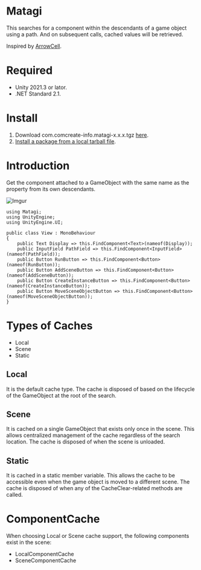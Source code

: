 # Matagi
This searches for a component within the descendants of a game object using a path.
And on subsequent calls, cached values will be retrieved.

Inspired by [ArrowCell](https://github.com/sassembla/ArrowCell).

# Required
- Unity 2021.3 or lator.
- .NET Standard 2.1.

# Install
1. Download com.comcreate-info.matagi-x.x.x.tgz [here](https://github.com/ToshikiImagawa/Matagi/releases).
2. [Install a package from a local tarball file](https://docs.unity3d.com/2021.3/Documentation/Manual/upm-ui-tarball.html).

# Introduction

Get the component attached to a GameObject with the same name as the property from its own descendants.

![Imgur](https://i.imgur.com/79jf3b3.png)
``` cs: View.cs
using Matagi;
using UnityEngine;
using UnityEngine.UI;

public class View : MonoBehaviour
{
    public Text Display => this.FindComponent<Text>(nameof(Display));
    public InputField PathField => this.FindComponent<InputField>(nameof(PathField));
    public Button RunButton => this.FindComponent<Button>(nameof(RunButton));
    public Button AddSceneButton => this.FindComponent<Button>(nameof(AddSceneButton));
    public Button CreateInstanceButton => this.FindComponent<Button>(nameof(CreateInstanceButton));
    public Button MoveSceneObjectButton => this.FindComponent<Button>(nameof(MoveSceneObjectButton));
}
```

# Types of Caches

- Local
- Scene
- Static

## Local
It is the default cache type.
The cache is disposed of based on the lifecycle of the GameObject at the root of the search.

## Scene
It is cached on a single GameObject that exists only once in the scene.
This allows centralized management of the cache regardless of the search location.
The cache is disposed of when the scene is unloaded.

## Static
It is cached in a static member variable.
This allows the cache to be accessible even when the game object is moved to a different scene. 
The cache is disposed of when any of the CacheClear-related methods are called.

# ComponentCache
When choosing Local or Scene cache support, the following components exist in the scene:

- LocalComponentCache
- SceneComponentCache

